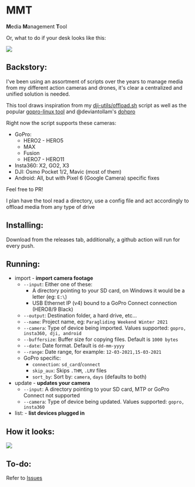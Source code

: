 # MMT

**M**edia **M**anagement **T**ool

Or, what to do if your desk looks like this:

![](https://i.imgur.com/qmgLaxg.jpg)

## Backstory:

I've been using an assortment of scripts over the years to manage media from my different action cameras and drones, it's clear a centralized and unified solution is needed.

This tool draws inspiration from my [dji-utils/offload.sh](https://github.com/KonradIT/djiutils/blob/master/offload.sh) script as well as the popular [gopro-linux tool](https://github.com/KonradIT/gopro-linux/blob/master/gopro#L262) and @deviantollam's [dohpro](https://github.com/deviantollam/dohpro)

Right now the script supports these cameras:

-   GoPro: 
    - HERO2 - HERO5
    - MAX
    - Fusion
    - HERO7 - HERO11
-   Insta360: X2, GO2, X3
-   DJI: Osmo Pocket 1/2, Mavic (most of them)
-   Android: All, but with Pixel 6 (Google Camera) specific fixes

Feel free to PR!

I plan have the tool read a directory, use a config file and act accordingly to offload media from any type of drive

## Installing:

Download from the releases tab, additionally, a github action will run for every push.

## Running:

-   import - **import camera footage**
    -   `--input`: Either one of these:
        -   A directory pointing to your SD card, on Windows it would be a letter (eg: `E:\`)
        -   USB Ethernet IP (v4) bound to a GoPro Connect connection (HERO8/9 Black)
    -   `--output`: Destination folder, a hard drive, etc...
    -   `--name`: Project name, eg: `Paragliding Weekend Winter 2021`
    -   `--camera`: Type of device being imported. Values supported: `gopro, insta360, dji, android`
    -   `--buffersize`: Buffer size for copying files. Default is `1000 bytes`
    -   `--date`: Date format. Default is `dd-mm-yyyy`
    -   `--range`: Date range, for example: `12-03-2021,15-03-2021`
    -   GoPro specific:
        -   `connection`: `sd_card`/`connect`
        -   `skip_aux`: Skips `.THM`, `.LRV` files
        -   `sort_by`: Sort by: `camera`, `days` (defaults to both)
-   update - **updates your camera**
    -   `--input`: A directory pointing to your SD card, MTP or GoPro Connect not supported
    -   `--camera`: Type of device being updated. Values supported: `gopro, insta360`
-   list: - **list devices plugged in**

## How it looks:

![](https://i.imgur.com/04m55zg.png)

## To-do:

Refer to [Issues](https://github.com/KonradIT/mmt/issues)